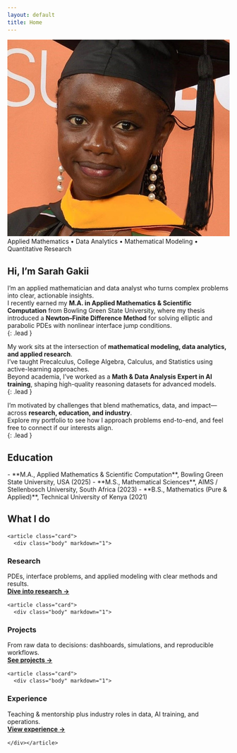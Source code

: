 ```yaml
---
layout: default
title: Home
---
```


<!-- HERO -->
<div class="hero" id="about">
  <div class="portrait">
    <img src="/assets/headshot.jpg" alt="Sarah Gakii headshot" />
  </div>

  <div class="card intro">
    <span class="eyebrow">Applied Mathematics • Data Analytics • Mathematical Modeling • Quantitative Research</span>
    <h2 class="title">Hi, I’m <span class="accent">Sarah Gakii</span></h2>

I’m an applied mathematician and data analyst who turns complex problems into clear, actionable insights.  
I recently earned my **M.A. in Applied Mathematics & Scientific Computation** from Bowling Green State University, where my thesis introduced a **Newton–Finite Difference Method** for solving elliptic and parabolic PDEs with nonlinear interface jump conditions.  
{: .lead }

My work sits at the intersection of **mathematical modeling, data analytics, and applied research**.  
I’ve taught Precalculus, College Algebra, Calculus, and Statistics using active-learning approaches.  
Beyond academia, I’ve worked as a **Math & Data Analysis Expert in AI training**, shaping high-quality reasoning datasets for advanced models.  
{: .lead }

I’m motivated by challenges that blend mathematics, data, and impact—across **research, education, and industry**.  
Explore my portfolio to see how I approach problems end-to-end, and feel free to connect if our interests align.  
{: .lead }

  </div>
</div>

<!-- EDUCATION -->
<section class="container" id="education">
  <h2>Education</h2>
  <div class="card">
    <div class="body" markdown="1">
- **M.A., Applied Mathematics & Scientific Computation**, Bowling Green State University, USA (2025)
- **M.S., Mathematical Sciences**, AIMS / Stellenbosch University, South Africa (2023)
- **B.S., Mathematics (Pure & Applied)**, Technical University of Kenya (2021)
    </div>
  </div>
</section>

<!-- QUICK LINKS -->
<section class="container" id="quick-links">
  <h2>What I do</h2>

  <div class="grid cards">

    <article class="card">
      <div class="body" markdown="1">
### Research
PDEs, interface problems, and applied modeling with clear methods and results.  
[**Dive into research →**](/research.html)
      </div>
    </article>

    <article class="card">
      <div class="body" markdown="1">
### Projects
From raw data to decisions: dashboards, simulations, and reproducible workflows.  
[**See projects →**](/projects.html)
      </div>
    </article>

    <article class="card">
      <div class="body" markdown="1">
### Experience
Teaching & mentorship plus industry roles in data, AI training, and operations.  
[**View experience →**](/experience.html)
      </div>
    </article>

  </div>
</section>










    </div></article>
  </div>
</section>
